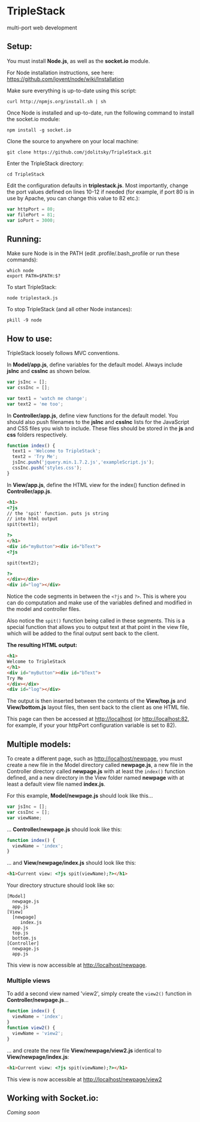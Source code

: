 TripleStack
=========

multi-port web development

Setup:
--------
You must install **Node.js**, as well as the **socket.io** module.

For Node installation instructions, see here: <a href="https://github.com/joyent/node/wiki/Installation" target="_blank">https://github.com/joyent/node/wiki/Installation</a>

Make sure everything is up-to-date using this script:
```
curl http://npmjs.org/install.sh | sh
```

Once Node is installed and up-to-date, run the following command to install the socket.io module:
```
npm install -g socket.io
```

Clone the source to anywhere on your local machine:
```
git clone https://github.com/jdolitsky/TripleStack.git
```
Enter the TripleStack directory:
```
cd TripleStack
```
Edit the configuration defaults in **triplestack.js**. Most importantly, change the port values defined on lines 10-12 if needed (for example, if port 80 is in use by Apache, you can change this value to 82 etc.):
```js
var httpPort = 80;
var filePort = 81;
var ioPort = 3000;
```

Running:
--------
Make sure Node is in the PATH (edit .profile/.bash_profile or run these commands):
```
which node
export PATH=$PATH:$?
```
To start TripleStack:
```
node triplestack.js
```
To stop TripleStack (and all other Node instances):
```
pkill -9 node
```
How to use:
--------
TripleStack loosely follows MVC conventions.

In **Model/app.js**, define variables for the default model. Always include **jsInc** and **cssInc** as shown below.
```js
var jsInc = [];
var cssInc = [];

var text1 = 'watch me change';
var text2 = 'me too';
```

In **Controller/app.js**, define view functions for the default model. You should also push filenames to the **jsInc** and **cssInc** lists for the JavaScript and CSS files you wish to include. These files should be stored in the **js** and **css** folders respectively.
```js
function index() {
  text1 = 'Welcome to TripleStack';
  text2 = 'Try Me';
  jsInc.push('jquery.min.1.7.2.js','exampleScript.js');
  cssInc.push('styles.css');
}
```

In **View/app.js**, define the HTML view for the index() function defined in **Controller/app.js**.
```html
<h1>
<?js 
// the 'spit' function. puts js string 
// into html output
spit(text1);

?>
</h1>
<div id="myButton"><div id="bText">
<?js 

spit(text2);

?>
</div></div>
<div id="log"></div>
```

Notice the code segments in between the `<?js` and `?>`. This is where you can do computation and make use of the variables defined and modified in the model and controller files.

Also notice the `spit()` function being called in these segments. This is a special function that allows you to output text at that point in the view file, which will be added to the final output sent back to the client.

**The resulting HTML output:**
```html
<h1>
Welcome to TripleStack
</h1>
<div id="myButton"><div id="bText">
Try Me
</div></div>
<div id="log"></div>
```
The output is then inserted between the contents of the **View/top.js** and **View/bottom.js** layout files, then sent back to the client as one HTML file.

This page can then be accessed at <a href="http://localhost" target="_blank">http://localhost</a> (or <a href="http://localhost:82" target="_blank">http://localhost:82</a>, for example, if your your httpPort configuration variable is set to 82).


Multiple models:
--------
To create a different page, such as <a href="http://localhost/newpage" target="_blank">http://localhost/newpage</a>, you must create a new file in the Model directory called **newpage.js**, a new file in the Controller directory called **newpage.js** with at least the `index()` function defined, and a new directory in the View folder named **newpage** with at least a default view file named **index.js**.

For this example, **Model/newpage.js** should look like this...
```js
var jsInc = [];
var cssInc = [];
var viewName;
```
... **Controller/newpage.js** should look like this:
```js
function index() {
  viewName = 'index';
}
```
... and **View/newpage/index.js** should look like this:
```html
<h1>Current view: <?js spit(viewName);?></h1>
```

Your directory structure should look like so:
```
[Model]
  newpage.js
  app.js
[View]
  [newpage]
     index.js
  app.js
  top.js
  bottom.js
[Controller]
  newpage.js
  app.js
```
This view is now accessible at <a href="http://localhost/newpage" target="_blank">http://localhost/newpage</a>.

### Multiple views
To add a second view named 'view2', simply create the `view2()` function in **Controller/newpage.js**...
```js
function index() {
  viewName = 'index';
}
function view2() {
  viewName = 'view2';
}
```
... and create the new file **View/newpage/view2.js** identical to **View/newpage/index.js**:
```html
<h1>Current view: <?js spit(viewName);?></h1>
```
This view is now accessible at <a href="http://localhost/newpage/view2" target="_blank">http://localhost/newpage/view2</a>

Working with Socket.io:
--------
<i>Coming soon</i>